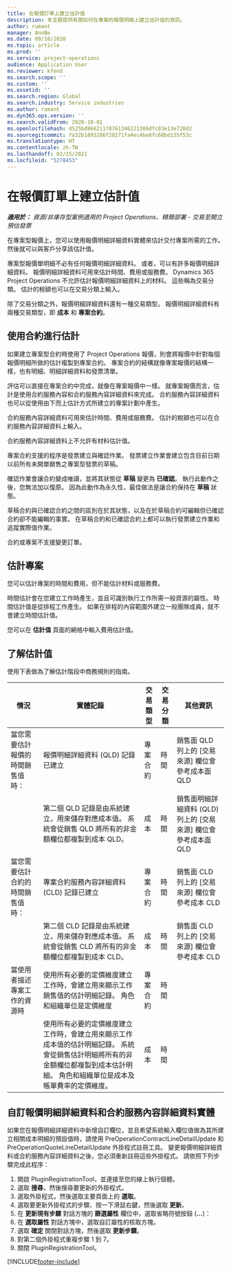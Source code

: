```yaml
---
title: 在報價訂單上建立估計值
description: 本主題提供有關如何在專案的報價明細上建立估計值的資訊。
author: rumant
manager: AnnBe
ms.date: 09/18/2020
ms.topic: article
ms.prod: ''
ms.service: project-operations
audience: Application User
ms.reviewer: kfend
ms.search.scope: ''
ms.custom: ''
ms.assetid: ''
ms.search.region: Global
ms.search.industry: Service industries
ms.author: rumant
ms.dyn365.ops.version: ''
ms.search.validFrom: 2020-10-01
ms.openlocfilehash: d525bd86621178761346221306dfc83e13e720d2
ms.sourcegitcommit: fa32b1893286f20271fa4ec4be8fc68bd135f53c
ms.translationtype: HT
ms.contentlocale: zh-TW
ms.lasthandoff: 02/15/2021
ms.locfileid: "5278453"
---
```

# <a name="create-estimates-on-a-quote-line"></a>在報價訂單上建立估計值

_**適用於：** 資源/非庫存型案例適用的 Project Operations、精簡部署 - 交易至開立預估發票_

在專案型報價上，您可以使用報價明細詳細資料實體來估計交付專案所需的工作。 然後就可以與客戶分享該估計值。

專案型報價單明細不必有任何報價明細詳細資料。 或者，可以有許多報價明細詳細資料。 報價明細詳細資料可用來估計時間、費用或服務費。 Dynamics 365 Project Operations 不允許估計報價明細詳細資料上的材料。 這些稱為交易分類。 估計的稅額也可以在交易分類上輸入。

除了交易分類之外，報價明細詳細資料還有一種交易類型。 報價明細詳細資料有兩種交易類型，即 **成本** 和 **專案合約**。

## <a name="estimate-by-using-a-contract"></a>使用合約進行估計

如果建立專案型合約時使用了 Project Operations 報價，則會將報價中針對每個報價明細所做的估計複製到專案合約。 專案合約的結構就像專案報價的結構一樣，也有明細、明細詳細資料和發票清單。

評估可以直接在專案合約中完成，就像在專案報價中一樣。 就專案報價而言，估計是使用合約服務內容和合約服務內容詳細資料來完成。 合約服務內容詳細資料也可以從使用由下而上估計方式所建立的專案計劃中產生。

合約服務內容詳細資料可用來估計時間、費用或服務費。 估計的稅額也可以在合約服務內容詳細資料上輸入。

合約服務內容詳細資料上不允許有材料估計值。

專案合約支援的程序是發票建立與確認作業。 發票建立作業會建立包含目前日期以前所有未開單銷售之專案型發票的草稿。

確認作業會讓合約變成唯讀，並將其狀態從 **草稿** 變更為 **已確認**。 執行此動作之後，您無法加以復原。 因為此動作為永久性，最佳做法是讓合約保持在 **草稿** 狀態。

草稿合約與已確認合約之間的區別在於其狀態，以及在於草稿合約可編輯但已確認合約卻不能編輯的事實。 在草稿合約和已確認合約上都可以執行發票建立作業和追蹤實際值作業。

合約或專案不支援變更訂單。

## <a name="estimating-projects"></a>估計專案

您可以估計專案的時間和費用，但不能估計材料或服務費。

時間估計會在您建立工作時產生，並且可識別執行工作所需一般資源的屬性。 時間估計值是從排程工作產生。 如果在排程的內容範圍外建立一般團隊成員，就不會建立時間估計值。

您可以在 **估計值** 頁面的網格中輸入費用估計值。

## <a name="understand-estimation"></a>了解估計值

使用下表做為了解估計階段中商務規則的指南。

| 情況                                                                                                                                                                                                                                                                                                                                          | 實體記錄                                                                                                                                                                                                       | 交易類型 | 交易分類 | 其他資訊                                                            |
|---------------------------------------------------------------------------------------------------------------------------------------------------------------------------------------------------------------------------------------------------------------------------------------------------------------------------------------------------|---------------------------------------------------------------------------------------------------------------------------------------------------------------------------------------------------------------------|------------------|-------------|-----------------------------------------------------------------------------------|
| 當您需要估計報價的時間銷售值時：                                                                                                                                                                                                                                                                                    | 報價明細詳細資料 (QLD) 記錄已建立                                                                                                                                                                               | 專案合約 | 時間        | 銷售面 QLD 列上的 [交易來源] 欄位會參考成本面 QLD |
|                                                                                                                                                                                                                                                                                     | 第二個 QLD 記錄是由系統建立，用來儲存對應成本值。 系統會從銷售 QLD 將所有的非金額欄位都複製到成本 QLD。                                                                                                                                                                               | 成本 | 時間        | 銷售面明細詳細資料 (QLD) 列上的 [交易來源] 欄位會參考成本面 QLD |
| 當您需要估計合約的時間銷售值時：                                                                                                                                                                                                                                                                                 | 專案合約服務內容詳細資料 (CLD) 記錄已建立                                                                                                                                                                    | 專案合約 | 時間        | 銷售面 CLD 列上的 [交易來源] 欄位會參考成本 CLD      |
|                                                                                                                                                                                                                                                                                  | 第二個 CLD 記錄是由系統建立，用來儲存對應成本值。 系統會從銷售 CLD 將所有的非金額欄位都複製到成本 CLD。                                                                                                                                                                    | 成本 | 時間        | 銷售面 CLD 列上的 [交易來源] 欄位會參考成本 CLD      |
| 當使用者描述專案工作的資源時                                                                                                                                                                                                                                                                                            | 使用所有必要的定價維度建立工作時，會建立用來顯示工作銷售值的估計明細記錄。 角色和組織單位是定價維度 | 專案合約 | 時間        |                                                                                   |
|     | 使用所有必要的定價維度建立工作時，會建立用來顯示工作成本值的估計明細記錄。 系統會從銷售估計明細將所有的非金額欄位都複製到成本估計明細。 角色和組織單位是成本及帳單費率的定價維度。                                                                                                                                                                                                                | 成本             | 時間           |                                                                                   |



## <a name="customize-the-quote-line-detail-and-contract-line-detail-entities"></a>自訂報價明細詳細資料和合約服務內容詳細資料實體

如果您在報價明細詳細資料中新增自訂欄位，並且希望系統輸入欄位值做為其所建立相關成本明細的預設值時，請使用 PreOperationContractLineDetailUpdate 和 PreOperationQuoteLineDetailUpdate 外掛程式註冊工具。 變更報價明細詳細資料或合約服務內容詳細資料之後，您必須重新註冊這些外掛程式。 請依照下列步驟完成此程序：

1. 開啟 PluginRegistrationTool，並連接至您的線上執行個體。
2. 選取 **搜尋**，然後搜尋要更新的外掛程式。
3. 選取外掛程式，然後選取主要頁面上的 **選取**。
4. 選取要更新外掛程式的步驟、按一下滑鼠右鍵，然後選取 **更新**。
5. 在 **更新現有步驟** 對話方塊的 **篩選屬性** 欄位中，選取省略符號按鈕 (**...**)：
6. 在 **選取屬性** 對話方塊中，選取自訂屬性的核取方塊。
7. 選取 **確定** 關閉對話方塊，然後選取 **更新步驟**。
8. 對第二個外掛程式重複步驟 1 到 7。
9. 關閉 PluginRegistrationTool。


[!INCLUDE[footer-include](../includes/footer-banner.md)]